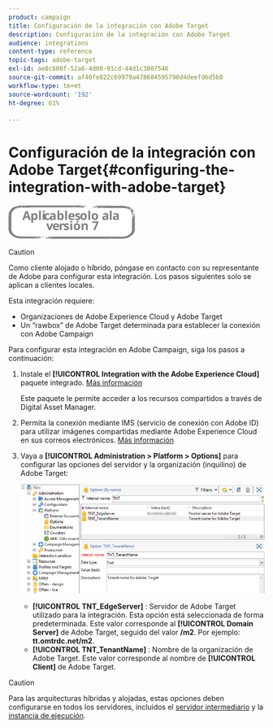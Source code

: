 ```yaml
---
product: campaign
title: Configuración de la integración con Adobe Target
description: Configuración de la integración con Adobe Target
audience: integrations
content-type: reference
topic-tags: adobe-target
exl-id: ae8c680f-52a6-4d00-91cd-44d1c3807546
source-git-commit: af40fe822c69979a478604595790d4deefd6d5b0
workflow-type: tm+mt
source-wordcount: '192'
ht-degree: 61%

---
```


# Configuración de la integración con Adobe Target{#configuring-the-integration-with-adobe-target}

![](../../assets/v7-only.svg)


>[!CAUTION]
>
> Como cliente alojado o híbrido, póngase en contacto con su representante de Adobe para configurar esta integración. Los pasos siguientes solo se aplican a clientes locales.

Esta integración requiere:

* Organizaciones de Adobe Experience Cloud y Adobe Target
* Un “rawbox” de Adobe Target determinada para establecer la conexión con Adobe Campaign

Para configurar esta integración en Adobe Campaign, siga los pasos a continuación:

1. Instale el **[!UICONTROL Integration with the Adobe Experience Cloud]** paquete integrado. [Más información](../../platform/using/working-with-data-packages.md#importing-packages)

   Este paquete le permite acceder a los recursos compartidos a través de Digital Asset Manager.

1. Permita la conexión mediante IMS (servicio de conexión con Adobe ID) para utilizar imágenes compartidas mediante Adobe Experience Cloud en sus correos electrónicos. [Más información](../../integrations/using/about-adobe-id.md)
1. Vaya a **[!UICONTROL Administration > Platform > Options]** para configurar las opciones del servidor y la organización (inquilino) de Adobe Target:

   ![](assets/tar_options.png)

   * **[!UICONTROL TNT_EdgeServer]** : Servidor de Adobe Target utilizado para la integración. Esta opción está seleccionada de forma predeterminada. Este valor corresponde al **[!UICONTROL Domain Server]** de Adobe Target, seguido del valor **/m2**. Por ejemplo: **tt.omtrdc.net/m2**.
   * **[!UICONTROL TNT_TenantName]** : Nombre de la organización de Adobe Target. Este valor corresponde al nombre de **[!UICONTROL Client]** de Adobe Target.


>[!CAUTION]
>
>Para las arquitecturas híbridas y alojadas, estas opciones deben configurarse en todos los servidores, incluidos el [servidor intermediario](../../installation/using/mid-sourcing-server.md) y la [instancia de ejecución](../../message-center/using/configuring-instances.md#execution-instance).